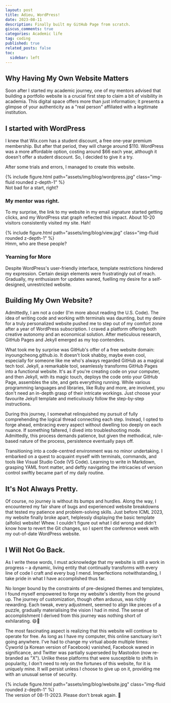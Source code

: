 ```yaml
---
layout: post
title: Adieu, WordPress!
date: 2023-08-11
description: Finally built my GitHub Page from scratch. 
giscus_comments: true
categories: Academic life
tag: coding
published: true
related_posts: false
toc:
  sidebar: left
---
```


## Why Having My Own Website Matters

Soon after I started my academic journey, one of my mentors advised that building a portfolio website is a crucial first step to claim a bit of visibility in academia. This digital space offers more than just information; it presents a glimpse of your authenticity as a "real person" affiliated with a legitimate institution.

## I started with WordPress

I knew that Wix.com has a student discount, a free one-year premium membership. But after that period, they will charge around $110. WordPress was a more affordable option, costing around $66 each year, although it doesn't offer a student discount. So, I decided to give it a try.

After some trials and errors, I managed to create this website.

<div class="row mt-3">
    <div class="col-sm mt-3 mt-md-0">
        {% include figure.html path="assets/img/blog/wordpress.jpg" class="img-fluid rounded z-depth-1" %}
    </div>
</div>
<div class="caption">
    Not bad for a start, right?
</div>


### My mentor was right.

To my surprise, the link to my website in my email signature started getting clicks, and my WordPress stat graph reflected this impact. About 10-20 visitors consistently visited my site. Hah!

<div class="row mt-3">
    <div class="col-sm mt-3 mt-md-0">
        {% include figure.html path="assets/img/blog/view.jpg" class="img-fluid rounded z-depth-1" %}
    </div>
</div>
<div class="caption">
    Hmm, who are these people?
</div>

### Yearning for More

Despite WordPress's user-friendly interface, template restrictions hindered my expression. Certain design elements were frustratingly out of reach. Gradually, my enthusiasm for updates waned, fuelling my desire for a self-designed, unrestricted website.

## Building My Own Website?

Admittedly, I am not a coder (I'm more about reading the U.S. Code). The idea of writing code and working with terminals was daunting, but my desire for a truly personalized website pushed me to step out of my comfort zone after a year of WordPress subscription. I craved a platform offering both creative autonomy and an economical solution. After meticulous research, GitHub Pages and Jekyll emerged as my top contenders.

What took me by surprise was GitHub's offer of a free website domain: inyoungcheong.github.io. It doesn't look shabby, maybe even cool, especially for someone like me who's always regarded GitHub as a magical tech tool. Jekyll, a remarkable tool, seamlessly transforms GitHub Pages into a functional website. It's as if you're creating code on your computer, and then Jekyll, with its magic touch, deploys the code onto your GitHub Page, assembles the site, and gets everything running. While various programming languages and libraries, like Ruby and more, are involved, you don't need an in-depth grasp of their intricate workings. Just choose your favourite Jekyll template and meticulously follow the step-by-step instructions.

During this journey, I somewhat relinquished my pursuit of fully comprehending the logical thread connecting each step. Instead, I opted to forge ahead, embracing every aspect without dwelling too deeply on each nuance. If something faltered, I dived into troubleshooting mode. Admittedly, this process demands patience, but given the methodical, rule-based nature of the process, persistence eventually pays off.

Transitioning into a code-centred environment was no minor undertaking. I embarked on a quest to acquaint myself with terminals, commands, and tools like Visual Studio Code (VS Code). Learning to write in Markdown, grasping YAML front matter, and deftly navigating the intricacies of version control swiftly became part of my daily routine.

## It's Not Always Pretty.

Of course, no journey is without its bumps and hurdles. Along the way, I encountered my fair share of bugs and experienced website breakdowns that tested my patience and problem-solving skills. Just before ICML 2023, my website finally broke apart, helplessly displaying the basic template (alfolio) website! Whew. I couldn't figure out what I did wrong and didn't know how to revert the Git changes, so I spent the conference week with my out-of-date WordPress website.

## I Will Not Go Back.

As I write these words, I must acknowledge that my website is still a work in progress – a dynamic, living entity that continually transforms with every line of code I craft and every bug I mend. Imperfections notwithstanding, I take pride in what I have accomplished thus far.

No longer bound by the constraints of pre-designed themes and templates, I found myself empowered to forge my website's identity from the ground up. The journey of customization, though often arduous, was richly rewarding. Each tweak, every adjustment, seemed to align like pieces of a puzzle, gradually materialising the vision I had in mind. The sense of accomplishment I derived from this journey was nothing short of exhilarating. 😄🌟

The most fascinating aspect is realizing that this website will continue to operate for free. As long as I have my computer, this online sanctuary isn't going anywhere. I've had to change my virtual abode multiple times: Cyworld (a Korean version of Facebook) vanished, Facebook waned in significance, and Twitter was partially superseded by Mastodon (now re-branded as "X"). Unlike these platforms that were susceptible to shifts in popularity, I don't need to rely on the fortunes of this website, for it is uniquely mine. It will persist unless I choose to give up on it, providing me with an unusual sense of security.

<div class="row mt-3">
    <div class="col-sm mt-3 mt-md-0">
        {% include figure.html path="assets/img/blog/website.jpg" class="img-fluid rounded z-depth-1" %}
    </div>
</div>
<div class="caption">
    The version of 08-11-2023. Please don't break again. 🙏
</div>